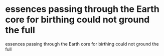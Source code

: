 # essences passing through the Earth core for birthing could not ground the full

essences passing through the Earth core for birthing could not ground the full